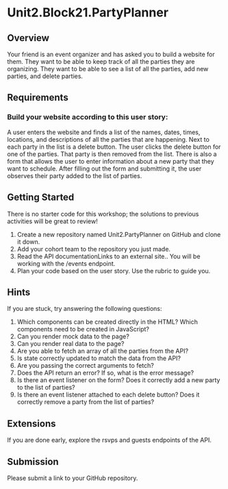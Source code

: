 # Unit2.Block21.PartyPlanner

## Overview
Your friend is an event organizer and has asked you to build a website for them. They want to be able to keep track of all the parties they are organizing. They want to be able to see a list of all the parties, add new parties, and delete parties.

## Requirements
### Build your website according to this user story:

A user enters the website and finds a list of the names, dates, times, locations, and descriptions of all the parties that are happening.
Next to each party in the list is a delete button. The user clicks the delete button for one of the parties. That party is then removed from the list.
There is also a form that allows the user to enter information about a new party that they want to schedule. After filling out the form and submitting it, the user observes their party added to the list of parties.

## Getting Started
There is no starter code for this workshop; the solutions to previous activities will be great to review!

1. Create a new repository named Unit2.PartyPlanner on GitHub and clone it down.
2. Add your cohort team to the repository you just made.
3. Read the API documentationLinks to an external site.. You will be working with the /events endpoint.
4. Plan your code based on the user story. Use the rubric to guide you.

## Hints
If you are stuck, try answering the following questions:

1. Which components can be created directly in the HTML? Which components need to be created in JavaScript?
2. Can you render mock data to the page?
3. Can you render real data to the page?
4. Are you able to fetch an array of all the parties from the API?
5. Is state correctly updated to match the data from the API?
6. Are you passing the correct arguments to fetch?
7. Does the API return an error? If so, what is the error message?
8. Is there an event listener on the form? Does it correctly add a new party to the list of parties?
9. Is there an event listener attached to each delete button? Does it correctly remove a party from the list of parties?

## Extensions
If you are done early, explore the rsvps and guests endpoints of the API.

## Submission
Please submit a link to your GitHub repository.